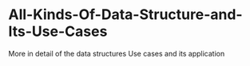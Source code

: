 # All-Kinds-Of-Data-Structure-and-Its-Use-Cases
More in detail of the data structures
Use cases and its application
